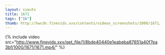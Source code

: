 ```yaml
--- 
layout: sieutv
title: 1671
tags: ["1k"]
thumb: http://hwcdn.finevids.xxx/contents/videos_screenshots/1000/1671/preview.mp4.jpg
---
```

{% include video src="http://www.finevids.xxx/get_file/1/8bde40440e1eabeba87651a40f7ea3bf/1000/1671/1671.mp4/" %} 
